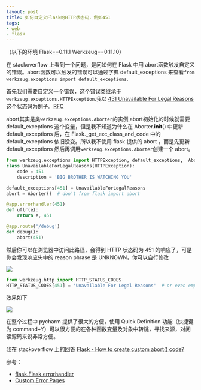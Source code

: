 ```yaml
---
layout: post
title: 如何自定义Flask的HTTP状态码，例如451
tags:
- web
- flask
---
```

（以下的环境 Flask==0.11.1 Werkzeug==0.11.10）

在 stackoverflow 上看到一个问题，是问如何在 Flask 中用 abort函数触发自定义的错误。abort函数可以触发的错误可以通过字典 default_exceptions 来查看`from werkzeug.exceptions import default_exceptions`.

首先我们需要自定义一个错误，这个错误类继承于`werkzeug.exceptions.HTTPException`.我以 [451 Unavailable For Legal Reasons](https://en.wikipedia.org/wiki/HTTP_451) 这个状态码为例子。[RFC](https://tools.ietf.org/html/rfc7725)

abort其实是类`werkzeug.exceptions.Aborter`的实例,abort初始化的时候就需要 default_exceptions 这个变量，但是我不知道为什么在 Aborter.__init__() 中更新 default_exceptions 后，在 Flask._get_exc_class_and_code 中的 default_exceptions 依旧没变。所以我不使用 flask 提供的 abort ，而是先更新 default_exceptions 然后再调用`werkzeug.exceptions.Aborter`创建一个 abort。

```python
from werkzeug.exceptions import HTTPException, default_exceptions,  Aborter
class UnavailableForLegalReasons(HTTPException):
    code = 451
    description = 'BIG BROTHER IS WATCHING YOU'

default_exceptions[451] = UnavailableForLegalReasons
abort = Aborter()  # don't from flask import abort

@app.errorhandler(451)
def uflr(e):
    return e, 451

@app.route('/debug')
def debug():
    abort(451)
```
然后你可以在浏览器中访问此路径，会得到 HTTP 状态码为 451 的响应了，可是你会发现响应头中的 reason phrase 是 UNKNOWN，你可以自行修改

![](http://i.stack.imgur.com/ipiYv.png)

```python
from werkzeug.http import HTTP_STATUS_CODES
HTTP_STATUS_CODES[451] = 'Unavailable For Legal Reasons'  # or even empty
```

效果如下

![](http://i.stack.imgur.com/zQdky.png)

在整个过程中 pycharm 提供了很大的方便，使用 Quick Definition  功能（快捷键为 command+Y）可以很方便的在各种函数变量及对象中转跳，寻找来源，对阅读源码来说非常方便。

我在 stackoverflow 上的回答
[Flask - How to create custom abort() code?](http://stackoverflow.com/a/38648607/1265727)

参考：

- [flask.Flask.errorhandler](http://flask.pocoo.org/docs/0.11/api/#flask.Flask.errorhandler)
- [Custom Error Pages](http://flask.pocoo.org/docs/0.11/patterns/errorpages/)


